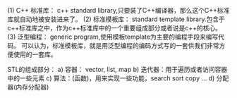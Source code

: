 (1) C++ 标准库： c++ standard library,只要装了C++编译器，那么这个C++标准库就自动地被安装进来了。
(2) 标准模板库： standard template library.包含于c++标准库之中，作为c++标准库中的一个重要组成部分或者说是c++的核心。
(3) 泛型编程： generic program,使用模板template为主要的编程手段来编写代码。
可以认为，标准模板库，就是用泛型编程的编码方式写的一套供我们非常方便使用的一套库。

STL的组成部分：
a) 容器： vector, list, map
b) 迭代器：用于遍历或者访问容器中的一些元素
c) 算法：(函数)，用来实现一些功能，search sort copy ...
d) 分配器(内存分配器) 

